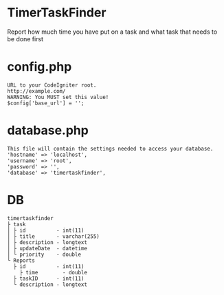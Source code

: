 # TimerTaskFinder
Report how much time you have put on a task and what task that needs to be done first

# config.php
```
URL to your CodeIgniter root.
http://example.com/
WARNING: You MUST set this value!
$config['base_url'] = '';
```

# database.php
```
This file will contain the settings needed to access your database.
'hostname' => 'localhost',
'username' => 'root',
'password' => '',
'database' => 'timertaskfinder',
```

# DB
```
timertaskfinder
├ task
│ ├ id          - int(11)
│ ├ title       - varchar(255)
│ ├ description - longtext
│ ├ updateDate  - datetime
│ └ priority    - double
└ Reports
  ├ id          - int(11)
	├ time        - double
  ├ taskID      - int(11)
  └ description - longtext
```
